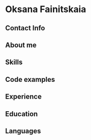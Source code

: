 # Oksana Fainitskaia

## Contact Info


## About me


## Skills


## Code examples


## Experience


## Education


## Languages
